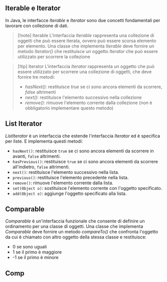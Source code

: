 ## Iterable e Iterator
In Java, le interfacce *Iterable* e *Iterator* sono due concetti fondamentali per lavorare con collezione di dati.
>[!note] Iterable
>L'interfaccia *Iterable* rappresenta una collezione di oggetti che può essere iterata, ovvero può essere scorsa elemento per elemento. Una classe che implementa *Iterable* deve fornire un metodo *Iterator()* che restituisce un oggetto *Iterator* che può essere utilizzato per scorrere la collezione

>[!tip] Iterator
>L'interfaccia *Iterator* rappresenta un oggetto che può essere utilizzato per scorrere una collezione di oggetti, che deve fornire tre metodi:
>- *hasNext()*: restituisce *true* se ci sono ancora elementi da scorrere, *false* altrimenti
>- *next()*: restituisce l'elemento successivo nella collezione
>- *remove()*: rimuove l'elemento corrente dalla collezione (non è obbligatorio implementare questo metodo)

## List Iterator
*ListIterator* è un interfaccia che estende l'interfaccia *Iterator* ed è specifica per liste. E implementa questi metodi:
- `hasNext()`: restituisce `true` se ci sono ancora elementi da scorrere in avanti, `false` altrimenti.
- `hasPrevious()`: restituisce `true` se ci sono ancora elementi da scorrere all'indietro, `false` altrimenti.
- `next()`: restituisce l'elemento successivo nella lista.
- `previous()`: restituisce l'elemento precedente nella lista.
- `remove()`: rimuove l'elemento corrente dalla lista.
- `set(Object o)`: sostituisce l'elemento corrente con l'oggetto specificato.
- `add(Object o)`: aggiunge l'oggetto specificato alla lista.

## Comparable
*Comparable* è un'interfaccia funzionale che consente di definire un ordinamento per una classe  di oggetti.
Una classe che implementa *Comparable* deve fornire un metodo *compareTo()* che confronta l'oggetto da cui è chiamato con altro oggetto della stessa classe e restituisce:
- 0 se sono uguali
- 1 se il primo è maggiore
- -1 se il primo è minore
## Comp
